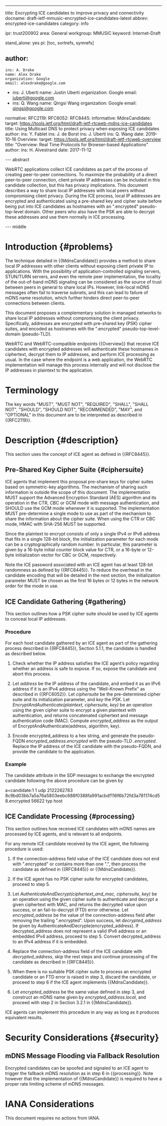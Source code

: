---
title: Encrypting ICE candidates to improve privacy and connectivity
docname: draft-ietf-mmusic-encrypted-ice-candidates-latest
abbrev: encrypted-ice-candidates
category: info

ipr: trust200902
area: General
workgroup: MMUSIC
keyword: Internet-Draft

stand_alone: yes
pi: [toc, sortrefs, symrefs]

author:
 -
    ins: A. Drake
    name: Alex Drake
    organization: Google
    email: alexdrake@google.com
 -
    ins: J. Uberti
    name: Justin Uberti
    organization: Google
    email: juberti@google.com
 -
    ins: Q. Wang
    name: Qingsi Wang
    organization: Google
    email: qingsi@google.com

normative:
  RFC2119:
  RFC6052:
  RFC8445:
informative:
  MdnsCandidate:
    target: https://tools.ietf.org/html/draft-ietf-rtcweb-mdns-ice-candidates
    title: Using Multicast DNS to protect privacy when exposing ICE candidates
    author:
      ins: Y. Fablet
      ins: J. de Borst
      ins: J. Uberti
      ins: Q. Wang
    date: 2019-10-16
  Overview:
    target: https://tools.ietf.org/html/draft-ietf-rtcweb-overview
    title: "Overview: Real Time Protocols for Browser-based Applications"
    author:
      ins: H. Alvestrand
    date: 2017-11-12

--- abstract

WebRTC applications collect ICE candidates as part of the process of
creating peer-to-peer connections. To maximize the probability of a
direct peer-to-peer connection, client private IP addresses can be
included in this candidate collection, but this has privacy implications.
This document describes a way to share local IP addresses with local peers 
without compromising client privacy. During the ICE process, local IP
addresses are encrypted and authenticated using a pre-shared key and 
cipher suite before being put into ICE candidates as hostnames with an
".encrypted" pseudo-top-level domain. Other peers who also have the PSK
are able to decrypt these addresses and use them normally in ICE processing.

--- middle

Introduction {#problems}
============

The technique detailed in {{MdnsCandidate}} provides a method to share local IP
addresses with other clients without exposing client private IP to applications.
With the possibility of application-controlled signaling servers,
STUN/TURN servers, and even the remote peer implementation, the locality of the
out-of-band mDNS signaling can be considered as the source of trust between
peers in general to share local IPs. However, link-local mDNS messages often
fail to traverse subnets, and this can lead to failure of mDNS name resolution,
which further hinders direct peer-to-peer connections between clients.

This document proposes a complementary solution in managed networks to share
local IP addresses without compromising the client privacy. Specifically,
addresses are encrypted with pre-shared key (PSK) cipher suites, and encoded as
hostnames with the ".encrypted" pseudo-top-level-domain (pseudo-TLD).

WebRTC and WebRTC-compatible endpoints {{Overview}} that receive ICE
candidates with encrypted addresses will authenticate these hostnames in
ciphertext, decrypt them to IP addresses, and perform ICE processing as usual.
In the case where the endpoint is a web application, the WebRTC implementation
will manage this process internally and will not disclose the IP addresses in
plaintext to the application.

Terminology
===========

The key words "MUST", "MUST NOT", "REQUIRED", "SHALL", "SHALL NOT",
"SHOULD", "SHOULD NOT", "RECOMMENDED", "MAY", and "OPTIONAL" in this
document are to be interpreted as described in {{RFC2119}}.

Description {#description}
======================

This section uses the concept of ICE agent as defined in {{RFC8445}}.

Pre-Shared Key Cipher Suite {#ciphersuite}
------------------------------------------

ICE agents that implement this proposal pre-share keys for cipher suites
based on symmetric-key algorithms. The mechanism of sharing such information
is outside the scope of this document. The implementation MUST support the
Advanced Encryption Standard (AES) algorithm and its operation in the CTR, CBC
or GCM mode with message authentication, and SHOULD use the GCM mode whenever it
is supported. The implementation MUST pre-determine a single mode to use as part of
the mechanism to share the information about the cipher suite. When using the
CTR or CBC mode, HMAC with SHA-256 MUST be supported. 

Since the plaintext to encrypt consists of only a single IPv4 or IPv6 address
that fits in a single 128-bit block, the initialization parameter for each mode
can be a cryptographically random number. In particular, this parameter is given
by a 16-byte initial counter block value for CTR, or a 16-byte or 12-byte
initialization vector for CBC or GCM, respectively.

Note the ICE password associated with an ICE agent has at least 128-bit
randomness as defined by {{RFC8445}}. To reduce the overhead in the candidate
encoding that will be detailed in the next section, the initialization parameter
MUST be chosen as the first 16 bytes or 12 bytes in the network order for the
mode in use.

ICE Candidate Gathering {#gathering}
------------------------------------

This section outlines how a PSK cipher suite should be used by ICE agents to
conceal local IP addresses.

### Procedure

For each host candidate gathered by an ICE agent as part of the gathering
process described in {{RFC8445}}, Section 5.1.1, the candidate is handled as
described below.

1. Check whether the IP address satisfies the ICE agent’s policy regarding
   whether an address is safe to expose. If so, expose the candidate and abort
   this process.

2. Let *address* be the IP address of the candidate, and embed it as an IPv6
   address if it is an IPv4 address using the "Well-Known Prefix" as described
   in {{RFC6052}}. Let *ciphersuite* be the pre-determined cipher suite and its
   initialization parameter, and *key* the PSK. Let
   *EncryptAndAuthenticate(plaintext, ciphersuite, key)* be an operation using
   the given cipher suite to encrypt a given plaintext with authentication, and
   returns concatenated ciphertext and message authentication code (MAC).
   Compute *encrypted_address* as the output of
   EncryptAndAuthenticate(address, algorithm, key).

3. Encode encrypted_address to a hex string, and generate the pseudo-FQDN
   *encrypted_address.encrypted* with the pseudo-TLD *.encrypted*. Replace the
   IP address of the ICE candidate with the pseudo-FQDN, and provide the
   candidate to the application.

### Example

The candidate attribute in the SDP messages to exchange the encrypted candidate
following the above procedure can be given by

  a=candidate:1 1 udp 2122262783
    8c9bd03bb7a5a76a5803eebc688f0388fa991acbdf116f6b72fd3a781174cd58.encrypted
    56622 typ host

ICE Candidate Processing {#processing}
-------------------------------------

This section outlines how received ICE candidates with mDNS names are
processed by ICE agents, and is relevant to all endpoints.

For any remote ICE candidate received by the ICE agent, the following procedure
is used:

1. If the connection-address field value of the ICE candidate does not end with
   ".encrypted" or contains more than one ".", then process the candidate as
   defined in {{RFC8445}} or {{MdnsCandidate}}.

2. If the ICE agent has no PSK cipher suite for encrypted candidates,
   proceed to step 5.

3. Let *AuthenticateAndDecrypt(ciphertext_and_mac, ciphersuite, key)* be an
   operation using the given cipher suite to authenticate and decrypt a given
   ciphertext with MAC, and returns the decrypted value upon success, or an
   fail-to-decrypt (FTD) error otherwise. Let *encrypted_address* be the value of the
   connection-address field after removing the trailing ".encrypted". Upon
   success, let *decrypted_address* be given by
   AuthenticateAndDecrypte(encrypted_address). If decrypted_address does not
   represent a valid IPv6 address or an embedded IPv4 address, proceed to step 5.
   Convert decrypted_address to an IPv4 address if it is embedded.

4. Replace the connection-address field of the ICE candidate with
   *decrypted_address*, skip the rest steps and continue processing of the
   candidate as described in {{RFC8445}}.

5. When there is no suitable PSK cipher suite to process an encrypted candidate
   or an FTD error is raised in step 3, discard the candidate, or proceed to
   step 6 if the ICE agent implements {{MdnsCandidate}}.

6. Let *encrypted_address* be the same value defined in step 3, and construct an
   mDNS name given by *encrypted_address.local*, and proceed with step 2 in
   Section 3.2.1 in {{MdnsCandidate}}.

ICE agents can implement this procedure in any way as long as it produces
equivalent results.

Security Considerations {#security}
=======================

mDNS Message Flooding via Fallback Resolution
--------------------------------------------

Encrypted candidates can be spoofed and signaled to an ICE agent to trigger the
fallback mDNS resolution as in step 6 in {{processing}}. Note however that the
implementation of {{MdnsCandidate}} is required to have a proper rate
limiting scheme of mDNS messages.


IANA Considerations
===================

This document requires no actions from IANA.

